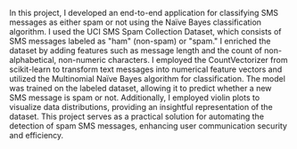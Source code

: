 In this project, I developed an end-to-end application for classifying SMS messages as either spam or not using the Naïve Bayes classification algorithm. I used the UCI SMS Spam Collection Dataset, which consists of SMS messages labeled as "ham" (non-spam) or "spam." I enriched the dataset by adding features such as message length and the count of non-alphabetical, non-numeric characters. I employed the CountVectorizer from scikit-learn to transform text messages into numerical feature vectors and utilized the Multinomial Naïve Bayes algorithm for classification. The model was trained on the labeled dataset, allowing it to predict whether a new SMS message is spam or not. Additionally, I employed violin plots to visualize data distributions, providing an insightful representation of the dataset. This project serves as a practical solution for automating the detection of spam SMS messages, enhancing user communication security and efficiency.
